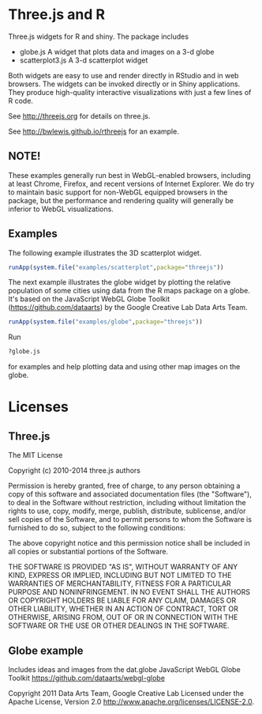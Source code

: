 # Three.js and R

Three.js widgets for R and shiny. The package includes

* globe.js A widget that plots data and images on a 3-d globe
* scatterplot3.js A 3-d scatterplot widget

Both widgets are easy to use and render directly in RStudio and in web
browsers. The widgets can be invoked directly or in Shiny applications. They
produce high-quality interactive visualizations with just a few lines of R
code.

See http://threejs.org for details on three.js.

See http://bwlewis.github.io/rthreejs  for an example.

## NOTE!

These examples generally run best in WebGL-enabled browsers, including at least
Chrome, Firefox, and recent versions of Internet Explorer.  We do try to
maintain basic support for non-WebGL equipped browsers in the package, but the
performance and rendering quality will generally be inferior to WebGL
visualizations.

## Examples

The following example illustrates the 3D scatterplot widget.
```r
runApp(system.file("examples/scatterplot",package="threejs"))
```

The next example illustrates the globe widget by plotting the relative
population of some cities using data from the R maps package on a globe. It's
based on the JavaScript WebGL Globe Toolkit (https://github.com/dataarts) by
the Google Creative Lab Data Arts Team.
```r
runApp(system.file("examples/globe",package="threejs"))
```
Run
```r
?globe.js
```
for examples and help plotting data and using other map images on the globe.

# Licenses

## Three.js

The MIT License

Copyright (c) 2010-2014 three.js authors

Permission is hereby granted, free of charge, to any person obtaining a copy
of this software and associated documentation files (the "Software"), to deal
in the Software without restriction, including without limitation the rights
to use, copy, modify, merge, publish, distribute, sublicense, and/or sell
copies of the Software, and to permit persons to whom the Software is
furnished to do so, subject to the following conditions:

The above copyright notice and this permission notice shall be included in
all copies or substantial portions of the Software.

THE SOFTWARE IS PROVIDED "AS IS", WITHOUT WARRANTY OF ANY KIND, EXPRESS OR
IMPLIED, INCLUDING BUT NOT LIMITED TO THE WARRANTIES OF MERCHANTABILITY,
FITNESS FOR A PARTICULAR PURPOSE AND NONINFRINGEMENT. IN NO EVENT SHALL THE
AUTHORS OR COPYRIGHT HOLDERS BE LIABLE FOR ANY CLAIM, DAMAGES OR OTHER
LIABILITY, WHETHER IN AN ACTION OF CONTRACT, TORT OR OTHERWISE, ARISING FROM,
OUT OF OR IN CONNECTION WITH THE SOFTWARE OR THE USE OR OTHER DEALINGS IN
THE SOFTWARE.

## Globe example

Includes ideas and images from the dat.globe JavaScript WebGL Globe Toolkit
https://github.com/dataarts/webgl-globe

Copyright 2011 Data Arts Team, Google Creative Lab
Licensed under the Apache License, Version 2.0
http://www.apache.org/licenses/LICENSE-2.0.


